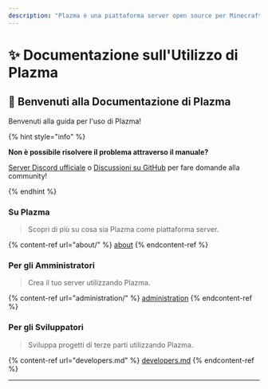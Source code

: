 ```yaml
---
description: "Plazma è una piattaforma server open source per Minecraft: Java Edition che aggiunge ottimizzazione sperimentale basata su carta e personalizzazione di vari meccanismi di gioco."
---
```


# ✨ Documentazione sull'Utilizzo di Plazma

## 👋 Benvenuti alla Documentazione di Plazma

Benvenuti alla guida per l'uso di Plazma!

{% hint style="info" %}

**Non è possibile risolvere il problema attraverso il manuale?**

[Server Discord ufficiale](https://discord.gg/MmfC52K8A8) o [Discussioni su GitHub](https://github.com/PlazmaMC/PlazmaBukkit/discussions) per fare domande alla community!

{% endhint %}

### Su Plazma

> Scopri di più su cosa sia Plazma come piattaforma server.

{% content-ref url="about/" %}
[about](about/)
{% endcontent-ref %}

### Per gli Amministratori

> Crea il tuo server utilizzando Plazma.

{% content-ref url="administration/" %}
[administration](administration/)
{% endcontent-ref %}

### Per gli Sviluppatori

> Sviluppa progetti di terze parti utilizzando Plazma.

{% content-ref url="developers.md" %}
[developers.md](developers.md)
{% endcontent-ref %}

***
